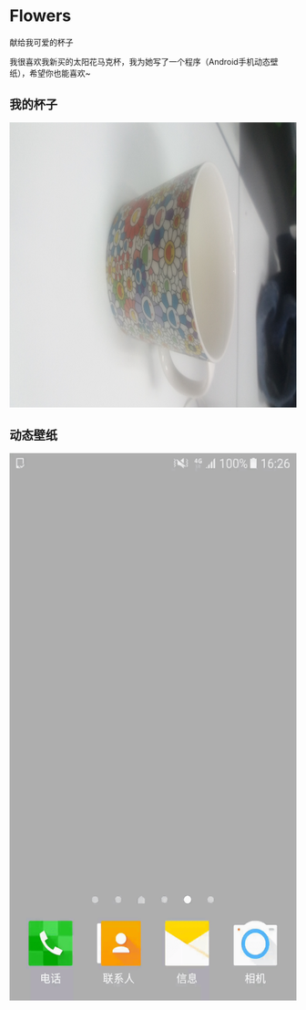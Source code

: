 # Flowers
献给我可爱的杯子

我很喜欢我新买的太阳花马克杯，我为她写了一个程序（Android手机动态壁纸），希望你也能喜欢~

## 我的杯子

<img src="https://github.com/wengz/flowers/blob/master/my_cup.jpg" width="1000" height="500" alt="我的太阳花马克杯"/>

## 动态壁纸

<img src="https://github.com/wengz/flowers/blob/master/flower_show.gif" width="540" height="960" alt="我的太阳花马克杯"/>

